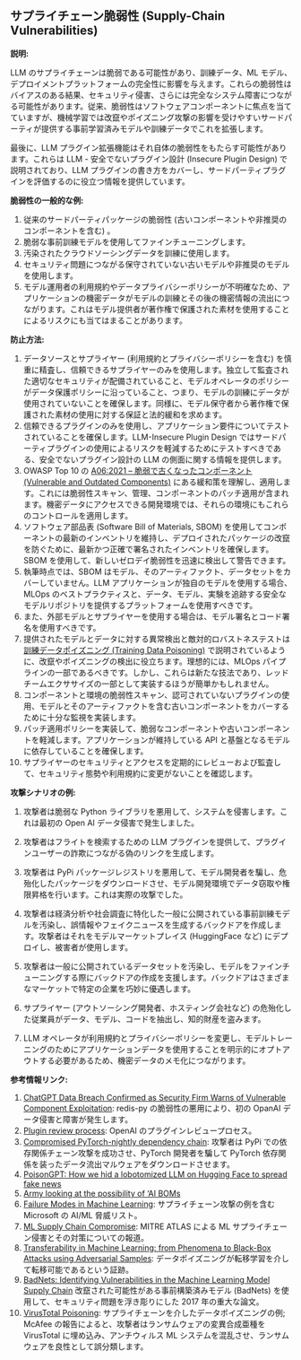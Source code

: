 ## サプライチェーン脆弱性 (Supply-Chain Vulnerabilities)

**説明:** 

LLM のサプライチェーンは脆弱である可能性があり、訓練データ、ML モデル、デプロイメントプラットフォームの完全性に影響を与えます。これらの脆弱性はバイアスのある結果、セキュリティ侵害、さらには完全なシステム障害につながる可能性があります。従来、脆弱性はソフトウェアコンポーネントに焦点を当てていますが、機械学習では改竄やポイズニング攻撃の影響を受けやすいサードパーティが提供する事前学習済みモデルや訓練データでこれを拡張します。

最後に、LLM プラグイン拡張機能はそれ自体の脆弱性をもたらす可能性があります。これらは LLM - 安全でないプラグイン設計 (Insecure Plugin Design) で説明されており、LLM プラグインの書き方をカバーし、サードパーティプラグインを評価するのに役立つ情報を提供しています。

**脆弱性の一般的な例:**

1. 従来のサードパーティパッケージの脆弱性 (古いコンポーネントや非推奨のコンポーネントを含む) 。
2. 脆弱な事前訓練モデルを使用してファインチューニングします。
3. 汚染されたクラウドソーシングデータを訓練に使用します。
4. セキュリティ問題につながる保守されていない古いモデルや非推奨のモデルを使用します。
5. モデル運用者の利用規約やデータプライバシーポリシーが不明確なため、アプリケーションの機密データがモデルの訓練とその後の機密情報の流出につながります。これはモデル提供者が著作権で保護された素材を使用することによるリスクにも当てはまることがあります。

**防止方法:**

1. データソースとサプライヤー (利用規約とプライバシーポリシーを含む) を慎重に精査し、信頼できるサプライヤーのみを使用します。独立して監査された適切なセキュリティが配備されていること、モデルオペレータのポリシーがデータ保護ポリシーに沿っていること、つまり、モデルの訓練にデータが使用されていないことを確保します。同様に、モデル保守者から著作権で保護された素材の使用に対する保証と法的緩和を求めます。
2. 信頼できるプラグインのみを使用し、アプリケーション要件についてテストされていることを確保します。LLM-Insecure Plugin Design ではサードパーティプラグインの使用によるリスクを軽減するためにテストすべきである、安全でないプラグイン設計の LLM の側面に関する情報を提供します。
3. OWASP Top 10 の [A06:2021 – 脆弱で古くなったコンポーネント (Vulnerable and Outdated Components)](https://owasp.org/Top10/A06_2021-Vulnerable_and_Outdated_Components/) にある緩和策を理解し、適用します。これには脆弱性スキャン、管理、コンポーネントのパッチ適用が含まれます。機密データにアクセスできる開発環境では、それらの環境にもこれらのコントロールを適用します。
4. ソフトウェア部品表 (Software Bill of Materials, SBOM) を使用してコンポーネントの最新のインベントリを維持し、デプロイされたパッケージの改竄を防ぐために、最新かつ正確で署名されたインベントリを確保します。SBOM を使用して、新しいゼロデイ脆弱性を迅速に検出して警告できます。
5. 執筆時点では、SBOM はモデル、そのアーティファクト、データセットをカバーしていません。LLM アプリケーションが独自のモデルを使用する場合、MLOps のベストプラクティスと、データ、モデル、実験を追跡する安全なモデルリポジトリを提供するプラットフォームを使用すべきです。
6. また、外部モデルとサプライヤーを使用する場合は、モデル署名とコード署名を使用すべきです。
7. 提供されたモデルとデータに対する異常検出と敵対的ロバストネステストは [訓練データポイズニング (Training Data Poisoning)](LLM03_Training_Data_Poisoning.md) で説明されているように、改竄やポイズニングの検出に役立ちます。理想的には、MLOps パイプラインの一部であるべきです。しかし、これらは新たな技法であり、レッドチームエクササイズの一部として実装するほうが簡単かもしれません。
8. コンポーネントと環境の脆弱性スキャン、認可されていないプラグインの使用、モデルとそのアーティファクトを含む古いコンポーネントをカバーするために十分な監視を実装します。
9. パッチ適用ポリシーを実装して、脆弱なコンポーネントや古いコンポーネントを軽減します。アプリケーションが維持している API と基盤となるモデルに依存していることを確保します。
10. サプライヤーのセキュリティとアクセスを定期的にレビューおよび監査して、セキュリティ態勢や利用規約に変更がないことを確認します。

**攻撃シナリオの例:**

1. 攻撃者は脆弱な Python ライブラリを悪用して、システムを侵害します。これは最初の Open AI データ侵害で発生しました。

2. 攻撃者はフライトを検索するための LLM プラグインを提供して、プラグインユーザーの詐欺につながる偽のリンクを生成します。

3. 攻撃者は PyPi パッケージレジストリを悪用して、モデル開発者を騙し、危殆化したパッケージをダウンロードさせ、モデル開発環境でデータ窃取や権限昇格を行います。これは実際の攻撃でした。

4. 攻撃者は経済分析や社会調査に特化した一般に公開されている事前訓練モデルを汚染し、誤情報やフェイクニュースを生成するバックドアを作成します。攻撃者はそれをモデルマーケットプレイス (HuggingFace など) にデプロイし、被害者が使用します。

5. 攻撃者は一般に公開されているデータセットを汚染し、モデルをファインチューニングする際にバックドアの作成を支援します。バックドアはさまざまなマーケットで特定の企業を巧妙に優遇します。

6. サプライヤー (アウトソーシング開発者、ホスティング会社など) の危殆化した従業員がデータ、モデル、コードを抽出し、知的財産を盗みます。

7. LLM オペレータが利用規約とプライバシーポリシーを変更し、モデルトレーニングのためにアプリケーションデータを使用することを明示的にオプトアウトする必要があるため、機密データのメモ化につながります。


**参考情報リンク:**

1. [ChatGPT Data Breach Confirmed as Security Firm Warns of Vulnerable Component Exploitation](https://www.securityweek.com/chatgpt-data-breach-confirmed-as-security-firm-warns-of-vulnerable-component-exploitation/): redis-py の脆弱性の悪用により、初の OpanAI データ侵害と障害が発生します。
2. [Plugin review process](https://platform.openai.com/docs/plugins/review): OpenAI のプラグインレビュープロセス。
3. [Compromised PyTorch-nightly dependency chain](https://pytorch.org/blog/compromised-nightly-dependency/): 攻撃者は PyPi での依存関係チェーン攻撃を成功させ、PyTorch 開発者を騙して PyTorch 依存関係を装ったデータ流出マルウェアをダウンロードさせます。
4. [PoisonGPT: How we hid a lobotomized LLM on Hugging Face to spread fake news](https://blog.mithrilsecurity.io/poisongpt-how-we-hid-a-lobotomized-llm-on-hugging-face-to-spread-fake-news/)
5. [Army looking at the possibility of ‘AI BOMs](https://defensescoop.com/2023/05/25/army-looking-at-the-possibility-of-ai-boms-bill-of-materials/)
6. [Failure Modes in Machine Learning](https://learn.microsoft.com/en-us/security/engineering/failure-modes-in-machine-learning): サプライチェーン攻撃の例を含む Microsoft の AI/ML 脅威リスト。
7. [ML Supply Chain Compromise](https://atlas.mitre.org/techniques/AML.T0010/): MITRE ATLAS による ML サプライチェーン侵害とその対策についての報道。
8. [Transferability in Machine Learning: from Phenomena to Black-Box Attacks using Adversarial Samples](https://arxiv.org/pdf/1605.07277.pdf): データポイズニングが転移学習を介して転移可能であるという証跡。
9. [BadNets: Identifying Vulnerabilities in the Machine Learning Model Supply Chain](https://arxiv.org/abs/1708.06733) 改竄された可能性がある事前構築済みモデル (BadNets) を使用して、セキュリティ問題を浮き彫りにした 2017 年の重大な論文。
10. [VirusTotal Poisoning](https://atlas.mitre.org/studies/AML.CS0002): サプライチェーンを介したデータポイズニングの例; McAfee の報告によると、攻撃者はランサムウェアの変異合成亜種を VirusTotal に埋め込み、アンチウィルス ML システムを混乱させ、ランサムウェアを良性として誤分類します。
